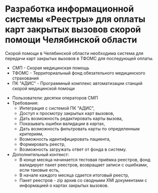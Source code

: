 # Разработка информационной системы «Реестры» для оплаты карт закрытых вызовов скорой помощи Челябинской области

Скорой помощи в Челябинской области необходима система для передачи карт закрытых вызовов в ТФОМС для последующей оплаты.


 - СМП - Скорая медицинская помощь
 - ТФОМС - Территориальный фонд обязательного медицинского страхования
 - ПК "АДИС" - Программный комплекс автоматизации станций скорой медицинской помощи

* Пользователи: десятки операторов СМП
* Требования:
  * Интеграция с системой ПК "АДИС",
  * Доступ к просмотру закрытых карт вызовов,
  * Дать возможность редактировать карты вызова,
  * Показывать ошибки валидации в картах,
  * Дать возможность фильтровать карты по определенным критериям,
  * Возможность идентифицировать пациента,
  * Формировать реестр,
  * Возможность загружать ответ от фонда в систему.
* Дополнительный контекст:
  * В конце месяца начинается тестовая приёмка реестров, фонд валидирует пакет реестров, возвращает записи с ошибками, если таковые есть,
  * В начале каждого месяца сдается итоговый реестр,
  * Пакет реестров - zip архив со сводными XMl документами с информацией о картах закрытых вызовов.
